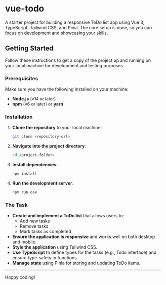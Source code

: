 # vue-todo
A starter project for building a responsive ToDo list app using Vue 3, TypeScript, Tailwind CSS, and Pinia. The core setup is done, so you can focus on development and showcasing your skills.

## Getting Started

Follow these instructions to get a copy of the project up and running on your local machine for development and testing purposes.

### Prerequisites

Make sure you have the following installed on your machine:
- **Node.js** (v14 or later)
- **npm** (v6 or later) or **yarn**

### Installation

1. **Clone the repository** to your local machine:
    ```bash
    git clone <repository-url>
    ```
2. **Navigate into the project directory**:
    ```bash
    cd <project-folder>
    ```

3. **Install dependencies**:
    ```bash
    npm install

4. **Run the development server**:
    ```bash
    npm run dev

### The Task

- **Create and implement a ToDo list** that allows users to:
    - Add new tasks
    - Remove tasks
    - Mark tasks as completed
- **Ensure the application is responsive** and works well on both desktop and mobile.
- **Style the application** using Tailwind CSS.
- **Use TypeScript** to define types for the tasks (e.g., Todo interface) and ensure type-safety in functions.
- **Manage state** using Pinia for storing and updating ToDo items.

---

Happy coding!